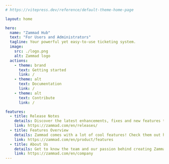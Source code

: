 ```yaml
---
# https://vitepress.dev/reference/default-theme-home-page

layout: home

hero:
  name: "Zammad Hub"
  text: "For Users and Administrators"
  tagline: Your powerful yet easy-to-use ticketing system.
  image:
    src: ./logo.png
    alt: Zammad logo
  actions:
    - theme: brand
      text: Getting started
      link: /
    - theme: alt
      text: Documentation
      link: /
    - theme: alt
      text: Contribute
      link: /

features:
  - title: Release Notes
    details: Discover the latest enhancements, fixes and new features to keep your ticketing system running at its best.
    link: https://zammad.com/en/releases/
  - title: Features Overview
    details: Zammad comes with a lot of cool features! Check them out here!
    link: https://zammad.com/en/product/features
  - title: About Us
    details: Get to know the team and our passion behind creating Zammad.
    link: https://zammad.com/en/company
---
```


 <!-- RSC 20240912: Renamed to JD's suggestion (Hub)-->

